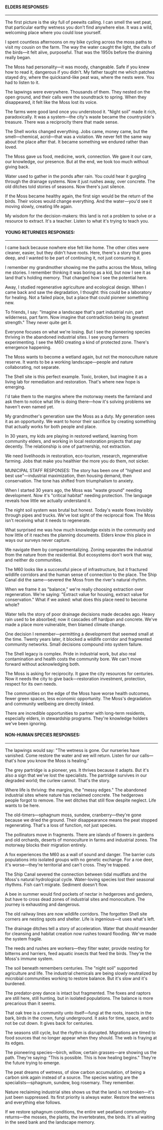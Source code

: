 #### ELDERS RESPONSES:

---



The first picture is the sky full of peewits calling. I can smell the wet peat, that particular earthy wetness you don't find anywhere else. It was a wild, welcoming place where you could lose yourself.

I spent countless afternoons on my bike cycling across the moss paths to visit my cousin on the farm. The way the water caught the light, the calls of the birds—it felt alive, purposeful. That was the 1950s before the draining really began.

The Moss had personality—it was moody, changeable. Safe if you knew how to read it, dangerous if you didn't. My father taught me which patches stayed dry, where the quicksand-like peat was, where the nests were. You had to listen to it.

The lapwings were everywhere. Thousands of them. They nested on the open ground, and their calls were the soundtrack to spring. When they disappeared, it felt like the Moss lost its voice.

The farms were good land once you understood it. "Night soil" made it rich, paradoxically. It was a system—the city's waste became the countryside's treasure. There was a reciprocity there that made sense.

The Shell works changed everything. Jobs came, money came, but the smell—chemical, acrid—that was a violation. We never felt the same way about the place after that. It became something we endured rather than loved.

The Moss gave us food, medicine, work, connection. We gave it our care, our knowledge, our presence. But at the end, we took too much without giving back.

Water used to gather in the ponds after rain. You could hear it gurgling through the drainage systems. Now it just rushes away, over concrete. The old ditches told stories of seasons. Now there's just silence.

If the Moss became healthy again, the first sign would be the return of the birds. Their voices would change everything. And the water—you'd see it moving slowly, creating life again.

My wisdom for the decision-makers: this land is not a problem to solve or a resource to extract. It's a teacher. Listen to what it's trying to teach you.

#### YOUNG RETURNEES RESPONSES:

---



I came back because nowhere else felt like home. The other cities were cleaner, easier, but they didn't have roots. Here, there's a story that goes deep, and I wanted to be part of continuing it, not just consuming it.

I remember my grandmother showing me the paths across the Moss, telling me stories. I remember thinking it was boring as a kid, but now I see it as land that's holding memory. That changed how I see the potential here.

Away, I studied regenerative agriculture and ecological design. When I came back and saw the degradation, I thought: this could be a laboratory for healing. Not a failed place, but a place that could pioneer something new.

To friends, I say: "Imagine a landscape that's part industrial ruin, part wilderness, part farm. Now imagine that contradiction being its greatest strength." They never quite get it.

Everyone focuses on what we're losing. But I see the pioneering species thriving in the abandoned industrial sites. I see young farmers experimenting. I see the M60 creating a kind of protected zone. There's emergence happening.

The Moss wants to become a wetland again, but not the monoculture nature reserve. It wants to be a working landscape—people and nature collaborating, not separate.

The Shell site is this perfect example. Toxic, broken, but imagine it as a living lab for remediation and restoration. That's where new hope is emerging.

I'd take them to the margins where the motorway meets the farmland and ask them to notice what life is doing there—how it's solving problems we haven't even named yet.

My grandmother's generation saw the Moss as a duty. My generation sees it as an opportunity. We want to honor their sacrifice by creating something that actually works for both people and place.

In 30 years, my kids are playing in restored wetland, learning from community elders, and working in local restoration projects that pay decently. The relationship is one of partnership, not extraction.

We need livelihoods in restoration, eco-tourism, research, regenerative farming. Jobs that make you healthier the more you do them, not sicker.

MUNICIPAL STAFF RESPONSES:
The story has been one of "highest and best use"—industrial maximization, then housing demand, then conservation. The tone has shifted from triumphalism to anxiety.

When I started 30 years ago, the Moss was "waste ground" needing development. Now it's "critical habitat" needing protection. The language reveals how little we actually understand it.

The night soil system was brutal but honest. Today's waste flows invisibly through pipes and trucks. We've lost sight of the reciprocal flow. The Moss isn't receiving what it needs to regenerate.

What surprised me was how much knowledge exists in the community and how little of it reaches the planning documents. Elders know this place in ways our surveys never capture.

We navigate them by compartmentalizing. Zoning separates the industrial from the nature from the residential. But ecosystems don't work that way, and neither do communities.

The M60 looks like a successful piece of infrastructure, but it fractured wildlife corridors and the human sense of connection to the place. The Ship Canal did the same—severed the Moss from the river's natural rhythm.

When we frame it as "balance," we're really choosing extraction over regeneration. We're saying: "Extract value for housing, extract value for conservation." What if we asked: what does this place need to become whole?

Water tells the story of poor drainage decisions made decades ago. Heavy rain used to be absorbed; now it cascades off hardpan and concrete. We've made a place more vulnerable, then blamed climate change.

One decision I remember—permitting a development that seemed small at the time. Twenty years later, it blocked a wildlife corridor and fragmented community networks. Small decisions compound into system failure.

The Shell legacy is complex. Pride in industrial work, but also real contamination and health costs the community bore. We can't move forward without acknowledging both.

The Moss is asking for reciprocity. It gave the city resources for centuries. Now it needs the city to give back—restoration investment, protection, respect for its own needs.

The communities on the edge of the Moss have worse health outcomes, fewer green spaces, less economic opportunity. The Moss's degradation and community wellbeing are directly linked.

There are incredible opportunities to partner with long-term residents, especially elders, in stewardship programs. They're knowledge holders we've been ignoring.

#### NON-HUMAN SPECIES RESPONSES:

---



The lapwings would say: "The wetness is gone. Our nurseries have vanished. Come restore the water and we will return. Listen for our calls—that's how you know the Moss is healing."

The grey partridge is a pioneer, yes. It thrives because it adapts. But it's also a sign that we've lost the specialists. The partridge survives in our degraded world; the curlew cannot. That's the story.

Where life is thriving: the margins, the "messy edges." The abandoned industrial sites where nature has reclaimed concrete. The hedgerows people forgot to remove. The wet ditches that still flow despite neglect. Life wants to be here.

The old-timers—sphagnum moss, sundew, cranberry—they're gone because we dried the ground. Their disappearance means the peat stopped regenerating. That's a loss of function, not just species.

The pollinators move in fragments. There are islands of flowers in gardens and old orchards, deserts of monoculture in farms and industrial zones. The motorway blocks their migration entirely.

A fox experiences the M60 as a wall of sound and danger. The barrier cuts populations into isolated groups with no genetic exchange. For a roe deer, it's worse—they're territorial and can't cross. They're trapped.

The Ship Canal severed the connection between tidal mudflats and the Moss's natural hydrological cycle. Water-loving species lost their seasonal rhythms. Fish can't migrate. Sediment doesn't flow.

A bee in summer would find pockets of nectar in hedgerows and gardens, but have to cross dead zones of industrial sites and monoculture. The journey is exhausting and dangerous.

The old railway lines are now wildlife corridors. The forgotten Shell site corners are nesting spots and shelter. Life is ingenious—it uses what's left.

The drainage ditches tell a story of acceleration. Water that should meander for cleansing and habitat creation now rushes toward flooding. We've made the system fragile.

The reeds and rushes are workers—they filter water, provide nesting for bitterns and harriers, feed aquatic insects that feed the birds. They're the Moss's immune system.

The soil beneath remembers centuries. The "night soil" supported agriculture and life. The industrial chemicals are being slowly neutralized by microbial communities working to restore balance. But it's slow and it's burdened.

The predator-prey dance is intact but fragmented. The foxes and raptors are still here, still hunting, but in isolated populations. The balance is more precarious than it seems.

That oak tree is a community unto itself—fungi at the roots, insects in the bark, birds in the crown, fungi underground. It asks for time, space, and to not be cut down. It gives back for centuries.

The seasons still cycle, but the rhythm is disrupted. Migrations are timed to food sources that no longer appear when they should. The web is fraying at its edges.

The pioneering species—birch, willow, certain grasses—are showing us the path. They're saying: "This is possible. This is how healing begins." They're the future trying to emerge.

The peat dreams of wetness, of slow carbon accumulation, of being a carbon sink again instead of a source. The species waiting are the specialists—sphagnum, sundew, bog rosemary. They remember.

Nature reclaiming industrial sites shows us that the land is not broken—it's just been suppressed. Its first priority is always water. Restore the wetness and everything else follows.

If we restore sphagnum conditions, the entire wet peatland community returns—the mosses, the plants, the invertebrates, the birds. It's all waiting in the seed bank and the landscape memory.
